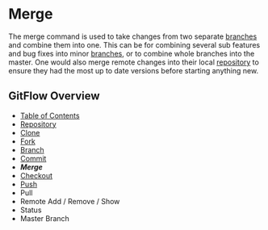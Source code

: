# Merge
The merge command is used to take changes from two separate [branches](./Branches.md) and combine them into one. 
This can be for combining several sub features and bug fixes into minor [branches](./Branches.md), or to combine whole branches into the master.
One would also merge remote changes into their local [repository](./Repository.md) to ensure they had the most up to date versions before starting anything new. 

## GitFlow Overview
* [Table of Contents](./README.MD)
* [Repository](./Repository.md)
* [Clone](./Clones.md)
* [Fork](./Forks.md)
* [Branch](./Branches.md)
* [Commit](./Commits.md)
* _**Merge**_
* [Checkout](./Checkout.md)
* [Push](./Push.md)
* Pull 
* Remote Add / Remove / Show
* Status
* Master Branch